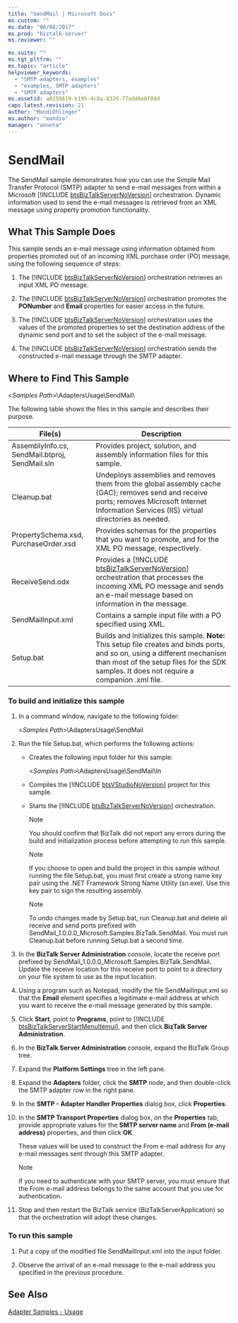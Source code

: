 ```yaml
---
title: "SendMail | Microsoft Docs"
ms.custom: ""
ms.date: "06/08/2017"
ms.prod: "biztalk-server"
ms.reviewer: ""

ms.suite: ""
ms.tgt_pltfrm: ""
ms.topic: "article"
helpviewer_keywords: 
  - "SMTP adapters, examples"
  - "examples, SMTP adapters"
  - "SMTP adapters"
ms.assetid: a0258619-b195-4c8a-8326-77add6e6f04d
caps.latest.revision: 21
author: "MandiOhlinger"
ms.author: "mandia"
manager: "anneta"
---
```

# SendMail
The SendMail sample demonstrates how you can use the Simple Mail Transfer Protocol (SMTP) adapter to send e-mail messages from within a Microsoft [!INCLUDE [btsBizTalkServerNoVersion](../includes/btsbiztalkservernoversion-md.md)] orchestration. Dynamic information used to send the e-mail messages is retrieved from an XML message using property promotion functionality.  

## What This Sample Does  
 This sample sends an e-mail message using information obtained from properties promoted out of an incoming XML purchase order (PO) message, using the following sequence of steps:  

1. The [!INCLUDE [btsBizTalkServerNoVersion](../includes/btsbiztalkservernoversion-md.md)] orchestration retrieves an input XML PO message.  

2. The [!INCLUDE [btsBizTalkServerNoVersion](../includes/btsbiztalkservernoversion-md.md)] orchestration promotes the <strong>PONumber</strong> and <strong>Email</strong> properties for easier access in the future.  

3. The [!INCLUDE [btsBizTalkServerNoVersion](../includes/btsbiztalkservernoversion-md.md)] orchestration uses the values of the promoted properties to set the destination address of the dynamic send port and to set the subject of the e-mail message.  

4. The [!INCLUDE [btsBizTalkServerNoVersion](../includes/btsbiztalkservernoversion-md.md)] orchestration sends the constructed e-mail message through the SMTP adapter.  

## Where to Find This Sample  
 \<*Samples Path*\>\AdaptersUsage\SendMail\  

 The following table shows the files in this sample and describes their purpose.  


|                    File(s)                     |                                                                                                               Description                                                                                                                |
|------------------------------------------------|------------------------------------------------------------------------------------------------------------------------------------------------------------------------------------------------------------------------------------------|
| AssemblyInfo.cs, SendMail.btproj, SendMail.sln |                                                                               Provides project, solution, and assembly information files for this sample.                                                                                |
|                  Cleanup.bat                   |                     Undeploys assemblies and removes them from the global assembly cache (GAC); removes send and receive ports; removes Microsoft Internet Information Services (IIS) virtual directories as needed.                     |
|     PropertySchema.xsd, PurchaseOrder.xsd      |                                                                 Provides schemas for the properties that you want to promote, and for the XML PO message, respectively.                                                                  |
|                ReceiveSend.odx                 |         Provides a [!INCLUDE [btsBizTalkServerNoVersion](../includes/btsbiztalkservernoversion-md.md)] orchestration that processes the incoming XML PO message and sends an e-mail message based on information in the message.         |
|               SendMailInput.xml                |                                                                                       Contains a sample input file with a PO specified using XML.                                                                                        |
|                   Setup.bat                    | Builds and initializes this sample. <strong>Note:</strong>  This setup file creates and binds ports, and so on, using a different mechanism than most of the setup files for the SDK samples. It does not require a companion .xml file. |

### To build and initialize this sample  

1. In a command window, navigate to the following folder:  

    \<*Samples Path*\>\AdaptersUsage\SendMail  

2. Run the file Setup.bat, which performs the following actions:  

   - Creates the following input folder for this sample:  

      \<*Samples Path*\>\AdaptersUsage\SendMail\In  

   - Compiles the [!INCLUDE [btsVStudioNoVersion](../includes/btsvstudionoversion-md.md)] project for this sample.  

   - Starts the [!INCLUDE [btsBizTalkServerNoVersion](../includes/btsbiztalkservernoversion-md.md)] orchestration.  

     > [!NOTE]
     >  You should confirm that BizTalk did not report any errors during the build and initialization process before attempting to run this sample.  

     > [!NOTE]
     >  If you choose to open and build the project in this sample without running the file Setup.bat, you must first create a strong name key pair using the .NET Framework Strong Name Utility (sn.exe). Use this key pair to sign the resulting assembly.  

     > [!NOTE]
     >  To undo changes made by Setup.bat, run Cleanup.bat and delete all receive and send ports prefixed with SendMail_1.0.0.0_Microsoft.Samples.BizTalk.SendMail. You must run Cleanup.bat before running Setup.bat a second time.  

3. In the **BizTalk Server Administration** console, locate the receive port prefixed by SendMail_1.0.0.0_Microsoft.Samples.BizTalk.SendMail. Update the receive location for this receive port to point to a directory on your file system to use as the input location.  

4. Using a program such as Notepad, modify the file SendMailInput.xml so that the **Email** element specifies a legitimate e-mail address at which you want to receive the e-mail message generated by this sample.  

5. Click <strong>Start</strong>, point to <strong>Programs</strong>, point to [!INCLUDE [btsBizTalkServerStartMenuItemui](../includes/btsbiztalkserverstartmenuitemui-md.md)], and then click <strong>BizTalk Server Administration</strong>.  

6. In the **BizTalk Server Administration** console, expand the BizTalk Group tree.  

7. Expand the **Platform Settings** tree in the left pane.  

8. Expand the **Adapters** folder, click the **SMTP** node, and then double-click the SMTP adapter row in the right pane.  

9. In the **SMTP - Adapter Handler Properties** dialog box, click **Properties**.  

10. In the **SMTP Transport Properties** dialog box, on the **Properties** tab, provide appropriate values for the **SMTP server name** and **From (e-mail address)** properties, and then click **OK**.  

     These values will be used to construct the From e-mail address for any e-mail messages sent through this SMTP adapter.  

    > [!NOTE]
    >  If you need to authenticate with your SMTP server, you must ensure that the From e-mail address belongs to the same account that you use for authentication.  

11. Stop and then restart the BizTalk service (BizTalkServerApplication) so that the orchestration will adopt these changes.  

### To run this sample  

1.  Put a copy of the modified file SendMailInput.xml into the input folder.  

2.  Observe the arrival of an e-mail message to the e-mail address you specified in the previous procedure.  

## See Also  
 [Adapter Samples - Usage](../core/adapter-samples-usage.md)